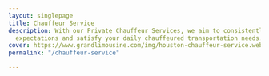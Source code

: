 ```yaml
---
layout: singlepage
title: Chauffeur Service
description: With our Private Chauffeur Services, we aim to consistently exceed all
  expectations and satisfy your daily chauffeured transportation needs.
cover: https://www.grandlimousine.com/img/houston-chauffeur-service.webp
permalink: "/chauffeur-service"

---
```

